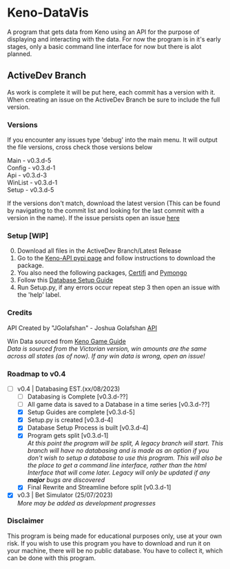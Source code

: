 # Keno-DataVis
A program that gets data from Keno using an API for the purpose of displaying and interacting with the data. For now the program is in it's early stages, only a basic command line interface for now but there is alot planned. 

## ActiveDev Branch
As work is complete it will be put here, each commit has a version with it.
When creating an issue on the ActiveDev Branch be sure to include the full version.

### Versions
If you encounter any issues type 'debug' into the main menu.
It will output the file versions, cross check those versions below

Main - v0.3.d-5\
Config - v0.3.d-1\
Api - v0.3.d-3\
WinList - v0.3.d-1\
Setup - v0.3.d-5

If the versions don't match, download the latest version (This can be found by navigating to the commit list and looking for the last commit with a version in the name). If the issue persists open an issue [here](https://github.com/CatotronExists/Keno-DataVis/issues)

### Setup [WIP]
0. Download all files in the ActiveDev Branch/Latest Release
1. Go to the [Keno-API pypi page](https://pypi.org/project/kenoAPI/) and follow instructions to download the package.
2. You also need the following packages, [Certifi](https://pypi.org/project/certifi/) and [Pymongo](https://pypi.org/project/pymongo/)
3. Follow this [Database Setup Guide](https://gist.github.com/CatotronExists/2776b4175cb21c23d10f16a62a3f68f0)
4. Run Setup.py, if any errors occur repeat step 3 then open an issue with the 'help' label.

### Credits
API Created by "JGolafshan" - Joshua Golafshan [API](https://github.com/JGolafshan/keno-api)

Win Data sourced from [Keno Game Guide](https://www.keno.com.au/keno-pdfs/VIC_Game%20Guide.pdf)\
*Data is sourced from the Victorian version, win amounts are the same across all states (as of now). If any win data is wrong, open an issue!*

### Roadmap to v0.4
- [ ] v0.4 | Databasing EST.(xx/08/2023)
  - [ ] Databasing is Complete [v0.3.d-??]
  - [ ] All game data is saved to a Database in a time series [v0.3.d-??]
  - [x] Setup Guides are complete [v0.3.d-5]
  - [x] Setup.py is created [v0.3.d-4]
  - [x] Database Setup Process is built [v0.3.d-4]
  - [x] Program gets split [v0.3.d-1]\
    *At this point the program will be split, A legacy branch will start. This branch will have no databasing and is made as an option if you don't wish to setup a database to use this program. This will also be the place to get a command line interface, rather than the html Interface that will come later. Legacy will only be updated if any **major** bugs are discovered*
  - [x] Final Rewrite and Streamline before split [v0.3.d-1]
- [x] v0.3 | Bet Simulator (25/07/2023)\
*More may be added as development progresses*

### Disclaimer
This program is being made for educational purposes only, use at your own risk.
If you wish to use this program you have to download and run it on your machine, there will be no public database. You have to collect it, which can be done with this program.